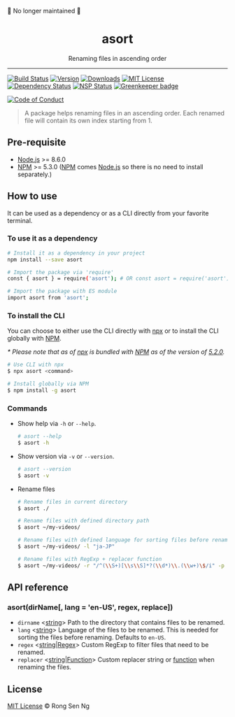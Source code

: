 🚨 No longer maintained 🚨

<div align="center" style="text-align: center;">
  <h1 style="border-bottom: none;">asort</h1>

  <p>Renaming files in ascending order</p>
</div>

<hr />

[![Build Status][travis-badge]][travis-url]
[![Version][version-badge]][version-url]
[![Downloads][downloads-badge]][downloads-url]
[![MIT License][mit-license-badge]][mit-license-url]
[![Dependency Status][daviddm-badge]][daviddm-url]
[![NSP Status][nsp-badge]][nsp-url]
[![Greenkeeper badge][greenkeeper-badge]][greenkeeper-url]

[![Code of Conduct][coc-badge]][coc-url]

> A package helps renaming files in an ascending order. Each renamed file will contain its own index starting from 1.

## Pre-requisite

- [Node.js][node-js-url] >= 8.6.0
- [NPM][npm-url] >= 5.3.0 ([NPM][npm-url] comes [Node.js][node-js-url] so there is no need to install separately.)

## How to use

It can be used as a dependency or as a CLI directly from your favorite terminal.

### To use it as a dependency

```bash
# Install it as a dependency in your project
npm install --save asort

# Import the package via 'require'
const { asort } = require('asort'); # OR const asort = require('asort').default;

# Import the package with ES module
import asort from 'asort';
```

### To install the CLI

You can choose to either use the CLI directly with [npx][npx-url] or to install the CLI globally with [NPM][npm-url].

*\* Please note that as of [npx][npx-url] is bundled with [NPM][npm-url] as of the version of [5.2.0][npx-the-npm-package-runner-url].*

```bash
# Use CLI with npx
$ npx asort <command>

# Install globally via NPM
$ npm install -g asort
```

### Commands

- Show help via `-h` or `--help`.

  ```bash
  # asort --help
  $ asort -h
  ```

- Show version via `-v` or `--version`.

  ```bash
  # asort --version
  $ asort -v
  ```

- Rename files

  ```bash
  # Rename files in current directory
  $ asort ./

  # Rename files with defined directory path
  $ asort ~/my-videos/

  # Rename files with defined language for sorting files before renaming
  $ asort ~/my-videos/ -l "ja-JP"

  # Rename files with RegExp + replacer function
  $ asort ~/my-videos/ -r "/^(\\S+)[\\s\\S]*?(\\d*)\\.(\\w+)\$/i" -p "\$1 - \$2.\$3"
  ```

## API reference

### asort(dirName[, lang = 'en-US', regex, replace])

- `dirname` <[string][string-mdn-url]> Path to the directory that contains files to be renamed.
- `lang` <[string][string-mdn-url]> Language of the files to be renamed. This is needed for sorting the files before renaming. Defaults to `en-US`.
- `regex` <[string][string-mdn-url]|[Regex][regex-mdn-url]> Custom RegExp to filter files that need to be renamed.
- `replacer` <[string][string-mdn-url]|[Function][string-replace-mdn-url]> Custom replacer string or [function][string-replace-mdn-url] when renaming the files.

## License

[MIT License](http://motss.mit-license.org/) © Rong Sen Ng

[node-js-url]: https://nodejs.org
[npm-url]: https://www.npmjs.com
[npx-url]: https://www.npmjs.com/package/npx
[npx-the-npm-package-runner-url]: https://medium.com/@maybekatz/introducing-npx-an-npm-package-runner-55f7d4bd282b
[string-mdn-url]: https://developer.mozilla.org/en-US/docs/Web/JavaScript/Reference/Global_Objects/String
[regex-mdn-url]: https://developer.mozilla.org/en-US/docs/Web/JavaScript/Guide/Regular_Expressions
[string-replace-mdn-url]: https://developer.mozilla.org/en-US/docs/Web/JavaScript/Reference/Global_Objects/String/replace

[travis-badge]: https://img.shields.io/travis/rust-lang/rust.svg?style=flat-square
[version-badge]: https://img.shields.io/npm/v/asort.svg?style=flat-square
[downloads-badge]: https://img.shields.io/npm/dm/asort.svg?style=flat-square
[mit-license-badge]: https://img.shields.io/github/license/mashape/apistatus.svg?style=flat-square
[nsp-badge]: https://nodesecurity.io/orgs/motss/projects/92a9a3b3-c0c8-4172-917d-f1c7e0d5ef9f/badge
[daviddm-badge]: https://img.shields.io/david/expressjs/express.svg?style=flat-square
[greenkeeper-badge]: https://badges.greenkeeper.io/motss/asort.svg
[coc-badge]: https://img.shields.io/badge/code%20of-conduct-ff69b4.svg?style=flat-square

[travis-url]: https://travis-ci.org/motss/asort
[version-url]: https://www.npmjs.com/package/asort
[downloads-url]: http://www.npmtrends.com/asort
[mit-license-url]: https://github.com/motss/asort/blob/master/LICENSE
[daviddm-url]: https://david-dm.org/motss/asort
[nsp-url]: https://nodesecurity.io/orgs/motss/projects/92a9a3b3-c0c8-4172-917d-f1c7e0d5ef9f
[greenkeeper-url]: https://greenkeeper.io/
[coc-url]: https://github.com/motss/asort/blob/master/CODE_OF_CONDUCT.md
